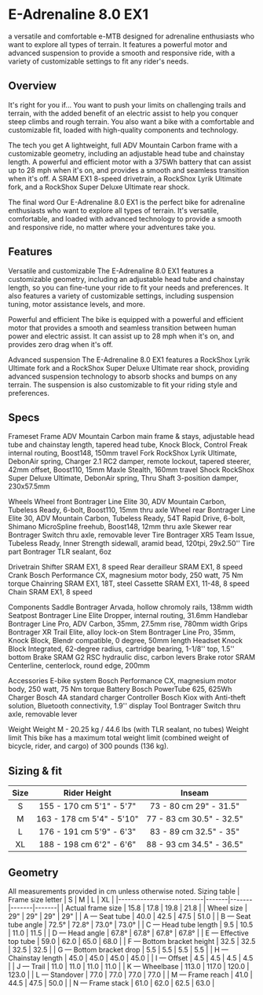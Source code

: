 # E-Adrenaline 8.0 EX1

a versatile and comfortable e-MTB designed for adrenaline enthusiasts who want to explore all types of terrain. It features a powerful motor and advanced suspension to provide a smooth and responsive ride, with a variety of customizable settings to fit any rider's needs.
## Overview
It's right for you if...
You want to push your limits on challenging trails and terrain, with the added benefit of an electric assist to help you conquer steep climbs and rough terrain. You also want a bike with a comfortable and customizable fit, loaded with high-quality components and technology.

The tech you get
A lightweight, full ADV Mountain Carbon frame with a customizable geometry, including an adjustable head tube and chainstay length. A powerful and efficient motor with a 375Wh battery that can assist up to 28 mph when it's on, and provides a smooth and seamless transition when it's off. A SRAM EX1 8-speed drivetrain, a RockShox Lyrik Ultimate fork, and a RockShox Super Deluxe Ultimate rear shock.

The final word
Our E-Adrenaline 8.0 EX1 is the perfect bike for adrenaline enthusiasts who want to explore all types of terrain. It's versatile, comfortable, and loaded with advanced technology to provide a smooth and responsive ride, no matter where your adventures take you.


## Features
Versatile and customizable
The E-Adrenaline 8.0 EX1 features a customizable geometry, including an adjustable head tube and chainstay length, so you can fine-tune your ride to fit your needs and preferences. It also features a variety of customizable settings, including suspension tuning, motor assistance levels, and more.

Powerful and efficient
The bike is equipped with a powerful and efficient motor that provides a smooth and seamless transition between human power and electric assist. It can assist up to 28 mph when it's on, and provides zero drag when it's off.

Advanced suspension
The E-Adrenaline 8.0 EX1 features a RockShox Lyrik Ultimate fork and a RockShox Super Deluxe Ultimate rear shock, providing advanced suspension technology to absorb shocks and bumps on any terrain. The suspension is also customizable to fit your riding style and preferences.


## Specs
Frameset
Frame ADV Mountain Carbon main frame & stays, adjustable head tube and chainstay length, tapered head tube, Knock Block, Control Freak internal routing, Boost148, 150mm travel
Fork RockShox Lyrik Ultimate, DebonAir spring, Charger 2.1 RC2 damper, remote lockout, tapered steerer, 42mm offset, Boost110, 15mm Maxle Stealth, 160mm travel
Shock RockShox Super Deluxe Ultimate, DebonAir spring, Thru Shaft 3-position damper, 230x57.5mm

Wheels
Wheel front Bontrager Line Elite 30, ADV Mountain Carbon, Tubeless Ready, 6-bolt, Boost110, 15mm thru axle
Wheel rear Bontrager Line Elite 30, ADV Mountain Carbon, Tubeless Ready, 54T Rapid Drive, 6-bolt, Shimano MicroSpline freehub, Boost148, 12mm thru axle
Skewer rear Bontrager Switch thru axle, removable lever
Tire Bontrager XR5 Team Issue, Tubeless Ready, Inner Strength sidewall, aramid bead, 120tpi, 29x2.50''
Tire part Bontrager TLR sealant, 6oz

Drivetrain
Shifter SRAM EX1, 8 speed
Rear derailleur SRAM EX1, 8 speed
Crank Bosch Performance CX, magnesium motor body, 250 watt, 75 Nm torque
Chainring SRAM EX1, 18T, steel
Cassette SRAM EX1, 11-48, 8 speed
Chain SRAM EX1, 8 speed

Components
Saddle Bontrager Arvada, hollow chromoly rails, 138mm width
Seatpost Bontrager Line Elite Dropper, internal routing, 31.6mm
Handlebar Bontrager Line Pro, ADV Carbon, 35mm, 27.5mm rise, 780mm width
Grips Bontrager XR Trail Elite, alloy lock-on
Stem Bontrager Line Pro, 35mm, Knock Block, Blendr compatible, 0 degree, 50mm length
Headset Knock Block Integrated, 62-degree radius, cartridge bearing, 1-1/8'' top, 1.5'' bottom
Brake SRAM G2 RSC hydraulic disc, carbon levers
Brake rotor SRAM Centerline, centerlock, round edge, 200mm

Accessories
E-bike system Bosch Performance CX, magnesium motor body, 250 watt, 75 Nm torque
Battery Bosch PowerTube 625, 625Wh
Charger Bosch 4A standard charger
Controller Bosch Kiox with Anti-theft solution, Bluetooth connectivity, 1.9'' display
Tool Bontrager Switch thru axle, removable lever

Weight
Weight M - 20.25 kg / 44.6 lbs (with TLR sealant, no tubes)
Weight limit This bike has a maximum total weight limit (combined weight of bicycle, rider, and cargo) of 300 pounds (136 kg).

## Sizing & fit

| Size |       Rider Height       |        Inseam        |
|:----:|:------------------------:|:--------------------:|
|   S  | 155 - 170 cm 5'1" - 5'7" | 73 - 80 cm 29" - 31.5" |
|   M  | 163 - 178 cm 5'4" - 5'10" | 77 - 83 cm 30.5" - 32.5" |
|   L  | 176 - 191 cm 5'9" - 6'3" | 83 - 89 cm 32.5" - 35" |
|  XL  | 188 - 198 cm 6'2" - 6'6" | 88 - 93 cm 34.5" - 36.5" |


## Geometry

All measurements provided in cm unless otherwise noted.
Sizing table
| Frame size letter         | S     | M     | L     | XL    |
|---------------------------|-------|-------|-------|-------|
| Actual frame size         | 15.8  | 17.8  | 19.8  | 21.8  |
| Wheel size                | 29"   | 29"   | 29"   | 29"   |
| A — Seat tube             | 40.0  | 42.5  | 47.5  | 51.0  |
| B — Seat tube angle       | 72.5° | 72.8° | 73.0° | 73.0° |
| C — Head tube length      | 9.5   | 10.5  | 11.0  | 11.5  |
| D — Head angle            | 67.8° | 67.8° | 67.8° | 67.8° |
| E — Effective top tube    | 59.0  | 62.0  | 65.0  | 68.0  |
| F — Bottom bracket height | 32.5  | 32.5  | 32.5  | 32.5  |
| G — Bottom bracket drop   | 5.5   | 5.5   | 5.5   | 5.5   |
| H — Chainstay length      | 45.0  | 45.0  | 45.0  | 45.0  |
| I — Offset                | 4.5   | 4.5   | 4.5   | 4.5   |
| J — Trail                 | 11.0  | 11.0  | 11.0  | 11.0  |
| K — Wheelbase             | 113.0 | 117.0 | 120.0 | 123.0 |
| L — Standover             | 77.0  | 77.0  | 77.0  | 77.0  |
| M — Frame reach           | 41.0  | 44.5  | 47.5  | 50.0  |
| N — Frame stack           | 61.0  | 62.0  | 62.5  | 63.0  |
